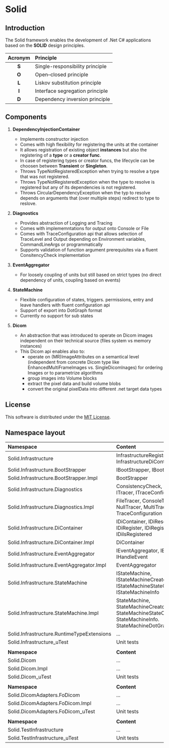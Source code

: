 # Solid


Introduction
------------

The Solid framework enables the development of .Net C\# applications based on the __SOLID__ design principles.

|Acronym|Principle|
|:---:|:---|
| __S__ |Single-responsibility principle|
| __O__ |Open–closed principle|
| __L__ |Liskov substitution principle|
| __I__ |Interface segregation principle|
| __D__ |Dependency inversion principle|



Components
----------

1. __DependencyInjectionContainer__
   * Implements constructor injection
   * Comes with high flexibility for registering the units at the container
   * It allows registration of existing object __instances__ but also the registering of a __type__ or a __creator func__.
   * In case of registering types or creator funcs, the lifecycle can be choosen between __Transient__ or __Singleton__.
   * Throws TypeNotRegisteredException when trying to resolve a type that was not registered.
   * Throws TypeNotRegisteredException when the type to resolve is registered but any of its dependencies is not registered.
   * Throws CircularDependencyException when the typ to resolve depends on arguments that (over multiple steps) redirect to type to reslove.

2. __Diagnostics__
   * Provides abstraction of Logging and Tracing
   * Comes with implememntations for output onto Console or File
   * Comes with TraceConfiguration api that allows selection of TraceLevel and Output depending on Environment variables, CommandLineArgs or programmatically
   * Supports validation of function argument prerequisites via a fluent ConsitencyCheck implementation

3. __EventAggregator__
   * For loosely coupling of units but still based on strict types (no direct dependency of units, coupling based on events)

4. __StateMachine__
   * Flexible configuration of states, triggers. permissions, entry and leave handlers with fluent configuration api
   * Support of export into DotGraph format
   * Currently no support for sub states

5. __Dicom__
   * An abstraction that was introduced to operate on Dicom images independent on their technical source (files system vs memory instances)
   * This Dicom api enables also to:
     - operate on (MR)ImageAttributes on a semantical level (independent from concrete Dicom type like EnhancedMultiFrameImages vs. SingleDicomInages) for ordering Images or to parametrize algorithms
     - group images into Volume blocks
     - extract the pixel data and build volume blobs
     - convert the original pixelData into different .net target data types


License
-------

This software is distributed under the [MIT License](https://opensource.org/licenses/MIT).


Namespace layout
----------------

| Namespace | Content |
|:----------|:--------|
|Solid.Infrastructure|InfrastructureRegistrar, InfrastructureDiContainer|
|Solid.Infrastructure.BootStrapper|IBootStrapper, IBootable|
|Solid.Infrastructure.BootStrapper.Impl|BootStrapper|
|Solid.Infrastructure.Diagnostics|ConsistencyCheck, ILogger, ITracer, ITraceConfiguration|
|Solid.Infrastructure.Diagnostics.Impl|FileTracer, ConsoleTracer, NullTracer, MultiTracer, TraceConfiguration|
|Solid.Infrastructure.DiContainer|IDiContainer, IDiResolve, IDiRegister, IDiRegistrar, IDiIsRegistered|
|Solid.Infrastructure.DiContainer.Impl|DiContainer|
|Solid.Infrastructure.EventAggregator|IEventAggregator, IEvent, IHandleEvent|
|Solid.Infrastructure.EventAggregator.Impl|EventAggregator|
|Solid.Infrastructure.StateMachine|IStateMachine, IStateMachineCreator, IStateMachineStateConfiguration, IStateMachineInfo|
|Solid.Infrastructure.StateMachine.Impl|StateMachine, StateMachineCreator, StateMachineStateConfiguration, StateMachineInfo. StateMachineDotGraphFormatter|
|Solid.Infrastructure.RuntimeTypeExtensions|...|
|Solid.Infrastructure_uTest|Unit tests|
|||
|__Namespace__|__Content__|
|Solid.Dicom|...|
|Solid.Dicom.Impl|...|
|Solid.Dicom_uTest|Unit tests|
|||
|__Namespace__|__Content__|
|Solid.DicomAdapters.FoDicom|...|
|Solid.DicomAdapters.FoDicom.Impl|...|
|Solid.DicomAdapters.FoDicom_uTest|Unit tests|
|||
|__Namespace__|__Content__|
|Solid.TestInfrastructure|...|
|Solid.TestInfrastructure_uTest|Unit tests|

